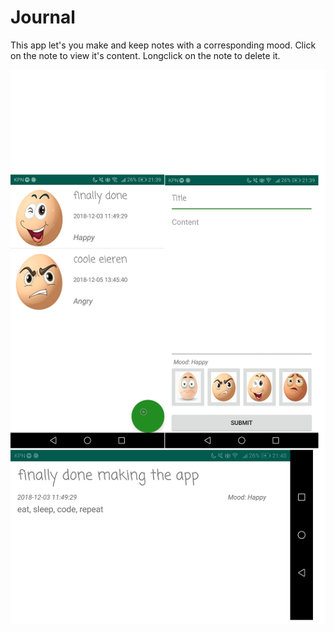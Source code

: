 # Journal
This app let's you make and keep notes with a corresponding mood.
Click on the note to view it's content.
Longclick on the note to delete it.

![alt text](https://github.com/johandiepstraten/Journal/blob/master/doc/screenshots.png)
